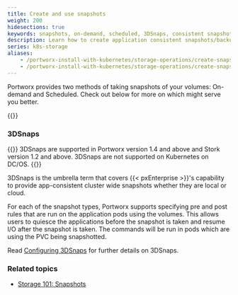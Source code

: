 ```yaml
---
title: Create and use snapshots
weight: 200
hidesections: true
keywords: snapshots, on-demand, scheduled, 3DSnaps, consistent snapshots, kubernetes, k8s
description: Learn how to create application consistent snapshots/backups and restore them.
series: k8s-storage
aliases:
    - /portworx-install-with-kubernetes/storage-operations/create-snapshots/
    - /portworx-install-with-kubernetes/storage-operations/create-snapshots/on-demand/
---
```

Portworx provides two methods of taking snapshots of your volumes: On-demand and Scheduled. Check out below for more on which might serve you better.

{{<homelist series="k8s-storage-snapshots">}}

### 3DSnaps
{{<info>}}
3DSnaps are supported in Portworx version 1.4 and above and Stork version 1.2 and above. 3DSnaps are not supported on Kubernetes on DC/OS.
{{</info>}}

3DSnaps is the umbrella term that covers {{< pxEnterprise >}}'s capability to provide app-consistent cluster wide snapshots whether they are local or cloud.

For each of the snapshot types, Portworx supports specifying pre and post rules that are run on the application pods using the volumes. This allows users to quiesce the applications before the snapshot is taken and resume I/O after the snapshot is taken. The commands will be run in pods which are using the PVC being snapshotted.

Read [Configuring 3DSnaps](/operations/operate-kubernetes/storage-operations/create-snapshots/snaps-3d) for further details on 3DSnaps.

### Related topics

* [Storage 101: Snapshots](/operations/operate-kubernetes/storage-operations/kubernetes-storage-101/snapshots/#snapshots)

